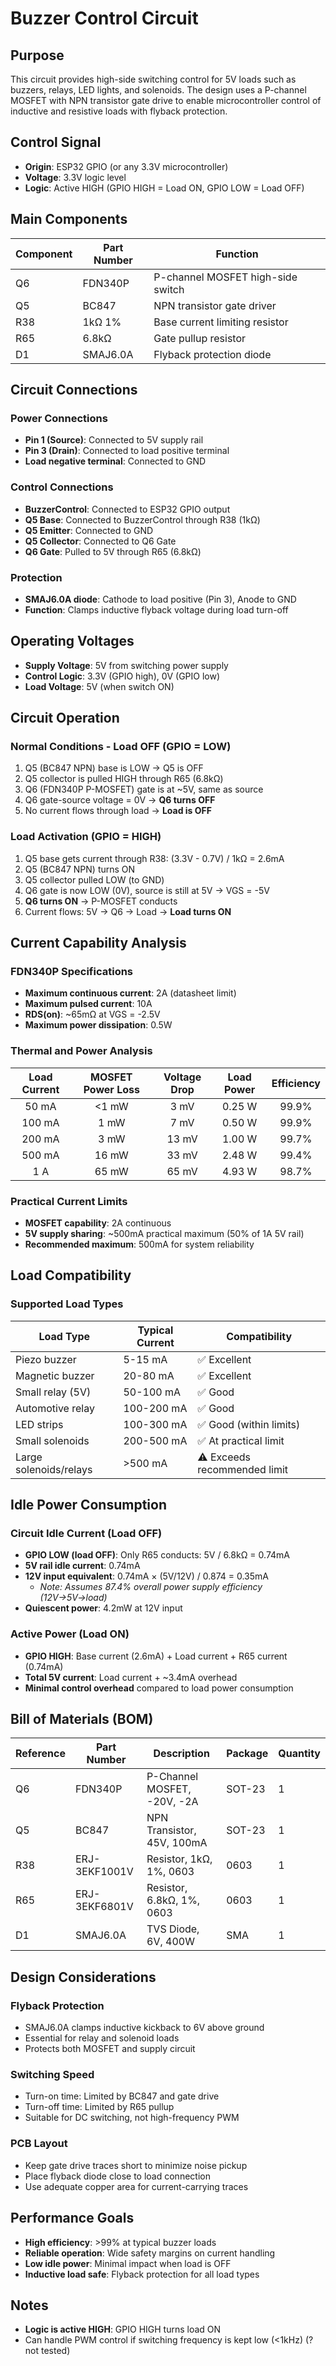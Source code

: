 # Buzzer Control Circuit

## Purpose
This circuit provides high-side switching control for 5V loads such as buzzers, relays, LED lights, and solenoids. The design uses a P-channel MOSFET with NPN transistor gate drive to enable microcontroller control of inductive and resistive loads with flyback protection.

## Control Signal
- **Origin**: ESP32 GPIO (or any 3.3V microcontroller)
- **Voltage**: 3.3V logic level
- **Logic**: Active HIGH (GPIO HIGH = Load ON, GPIO LOW = Load OFF)

## Main Components

| Component | Part Number | Function |
|-----------|-------------|----------|
| Q6 | FDN340P | P-channel MOSFET high-side switch |
| Q5 | BC847 | NPN transistor gate driver |
| R38 | 1kΩ 1% | Base current limiting resistor |
| R65 | 6.8kΩ | Gate pullup resistor |
| D1 | SMAJ6.0A | Flyback protection diode |

## Circuit Connections

### Power Connections
- **Pin 1 (Source)**: Connected to 5V supply rail
- **Pin 3 (Drain)**: Connected to load positive terminal
- **Load negative terminal**: Connected to GND

### Control Connections
- **BuzzerControl**: Connected to ESP32 GPIO output
- **Q5 Base**: Connected to BuzzerControl through R38 (1kΩ)
- **Q5 Emitter**: Connected to GND
- **Q5 Collector**: Connected to Q6 Gate
- **Q6 Gate**: Pulled to 5V through R65 (6.8kΩ)

### Protection
- **SMAJ6.0A diode**: Cathode to load positive (Pin 3), Anode to GND
- **Function**: Clamps inductive flyback voltage during load turn-off

## Operating Voltages
- **Supply Voltage**: 5V from switching power supply
- **Control Logic**: 3.3V (GPIO high), 0V (GPIO low)
- **Load Voltage**: 5V (when switch ON)

## Circuit Operation

### Normal Conditions - Load OFF (GPIO = LOW)
1. Q5 (BC847 NPN) base is LOW → Q5 is OFF
2. Q5 collector is pulled HIGH through R65 (6.8kΩ) 
3. Q6 (FDN340P P-MOSFET) gate is at ~5V, same as source
4. Q6 gate-source voltage = 0V → **Q6 turns OFF**
5. No current flows through load → **Load is OFF**

### Load Activation (GPIO = HIGH)
1. Q5 base gets current through R38: (3.3V - 0.7V) / 1kΩ = 2.6mA
2. Q5 (BC847 NPN) turns ON
3. Q5 collector pulled LOW (to GND)
4. Q6 gate is now LOW (0V), source is still at 5V → VGS = -5V
5. **Q6 turns ON** → P-MOSFET conducts
6. Current flows: 5V → Q6 → Load → **Load turns ON**

## Current Capability Analysis

### FDN340P Specifications
- **Maximum continuous current**: 2A (datasheet limit)
- **Maximum pulsed current**: 10A
- **RDS(on)**: ~65mΩ at VGS = -2.5V
- **Maximum power dissipation**: 0.5W

### Thermal and Power Analysis
| Load Current | MOSFET Power Loss | Voltage Drop | Load Power | Efficiency |
|:------------:|:-----------------:|:------------:|:----------:|:----------:|
| 50 mA | <1 mW | 3 mV | 0.25 W | 99.9% |
| 100 mA | 1 mW | 7 mV | 0.50 W | 99.9% |
| 200 mA | 3 mW | 13 mV | 1.00 W | 99.7% |
| 500 mA | 16 mW | 33 mV | 2.48 W | 99.4% |
| 1 A | 65 mW | 65 mV | 4.93 W | 98.7% |

### Practical Current Limits
- **MOSFET capability**: 2A continuous
- **5V supply sharing**: ~500mA practical maximum (50% of 1A 5V rail)
- **Recommended maximum**: 500mA for system reliability

## Load Compatibility

### Supported Load Types
| Load Type | Typical Current | Compatibility |
|-----------|----------------|---------------|
| Piezo buzzer | 5-15 mA | ✅ Excellent |
| Magnetic buzzer | 20-80 mA | ✅ Excellent |
| Small relay (5V) | 50-100 mA | ✅ Good |
| Automotive relay | 100-200 mA | ✅ Good |
| LED strips | 100-300 mA | ✅ Good (within limits) |
| Small solenoids | 200-500 mA | ✅ At practical limit |
| Large solenoids/relays | >500 mA | ⚠️ Exceeds recommended limit |

## Idle Power Consumption

### Circuit Idle Current (Load OFF)
- **GPIO LOW (load OFF)**: Only R65 conducts: 5V / 6.8kΩ = 0.74mA
- **5V rail idle current**: 0.74mA
- **12V input equivalent**: 0.74mA × (5V/12V) / 0.874 = 0.35mA
  - *Note: Assumes 87.4% overall power supply efficiency (12V→5V→load)*
- **Quiescent power**: 4.2mW at 12V input

### Active Power (Load ON)
- **GPIO HIGH**: Base current (2.6mA) + Load current + R65 current (0.74mA)
- **Total 5V current**: Load current + ~3.4mA overhead
- **Minimal control overhead** compared to load power consumption

## Bill of Materials (BOM)

| Reference | Part Number | Description | Package | Quantity |
|-----------|-------------|-------------|---------|----------|
| Q6 | FDN340P | P-Channel MOSFET, -20V, -2A | SOT-23 | 1 |
| Q5 | BC847 | NPN Transistor, 45V, 100mA | SOT-23 | 1 |
| R38 | ERJ-3EKF1001V | Resistor, 1kΩ, 1%, 0603 | 0603 | 1 |
| R65 | ERJ-3EKF6801V | Resistor, 6.8kΩ, 1%, 0603 | 0603 | 1 |
| D1 | SMAJ6.0A | TVS Diode, 6V, 400W | SMA | 1 |

## Design Considerations

### Flyback Protection
- SMAJ6.0A clamps inductive kickback to 6V above ground
- Essential for relay and solenoid loads
- Protects both MOSFET and supply circuit

### Switching Speed
- Turn-on time: Limited by BC847 and gate drive
- Turn-off time: Limited by R65 pullup
- Suitable for DC switching, not high-frequency PWM

### PCB Layout
- Keep gate drive traces short to minimize noise pickup
- Place flyback diode close to load connection
- Use adequate copper area for current-carrying traces

## Performance Goals
- **High efficiency**: >99% at typical buzzer loads
- **Reliable operation**: Wide safety margins on current handling
- **Low idle power**: Minimal impact when load is OFF
- **Inductive load safe**: Flyback protection for all load types

## Notes
- **Logic is active HIGH**: GPIO HIGH turns load ON
- Can handle PWM control if switching frequency is kept low (<1kHz) (? not tested)
